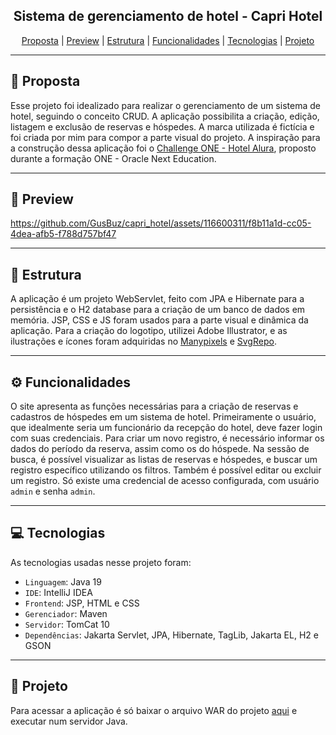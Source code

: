 <h2 align='center'>Sistema de gerenciamento de hotel - Capri Hotel</h2>

<p align='center'>
  <a href='#-proposta'>Proposta</a> |
  <a href='#-preview'>Preview</a> |
  <a href='#-estrutura'>Estrutura</a> |
  <a href='#-funcionalidades'>Funcionalidades</a> |
  <a href='#-tecnologias'>Tecnologias</a> |
<a href='#-projeto'>Projeto</a>
<p>
<hr>

## 🧾 Proposta
Esse projeto foi idealizado para realizar o gerenciamento de um sistema de hotel, seguindo o conceito CRUD.
A aplicação possibilita a criação, edição, listagem e exclusão de reservas e hóspedes.
A marca utilizada é fictícia e foi criada por mim para compor a parte visual do projeto. 
A inspiração para a construção dessa aplicação foi o [Challenge ONE - Hotel Alura](https://github.com/alura-challenges/challenge-one-alura-hotel-br), proposto durante a formação ONE - Oracle Next Education.
<hr>

## 🎥 Preview


https://github.com/GusBuz/capri_hotel/assets/116600311/f8b11a1d-cc05-4dea-afb5-f788d757bf47


<hr>

## 🧱 Estrutura

A aplicação é um projeto WebServlet, feito com JPA e Hibernate para a persistência e o H2 database para a criação de um banco de dados em memória. 
JSP, CSS e JS foram usados para a parte visual e dinâmica da aplicação. Para a criação do logotipo, utilizei Adobe Illustrator, e as ilustrações e ícones foram adquiridas no [Manypixels](https://www.manypixels.co/gallery) e [SvgRepo](https://www.svgrepo.com/).
<hr>

## ⚙ Funcionalidades

O site apresenta as funções necessárias para a criação de reservas e cadastros de hóspedes em um sistema de hotel.
Primeiramente o usuário, que idealmente seria um funcionário da recepção do hotel, deve fazer login com suas credenciais.
Para criar um novo registro, é necessário informar os dados do período da reserva, assim como os do hóspede.
Na sessão de busca, é possível visualizar as listas de reservas e hóspedes, e buscar um registro específico utilizando os filtros.  Também é possível editar ou excluir um registro.
Só existe uma credencial de acesso configurada, com usuário `admin` e senha `admin`.
<hr>

## 💻 Tecnologias

As tecnologias usadas nesse projeto foram:

- `Linguagem`: Java 19
- `IDE`: IntelliJ IDEA
- `Frontend`: JSP, HTML e CSS
- `Gerenciador`: Maven
- `Servidor`: TomCat 10
- `Dependências`: Jakarta Servlet, JPA, Hibernate, TagLib, Jakarta EL, H2 e GSON
<hr>

## 💾 Projeto

Para acessar a aplicação é só baixar o arquivo WAR do projeto [aqui](https://github.com/GusBuz/capri_hotel/raw/main/github/capri_hotel.war) e executar num servidor Java. 
